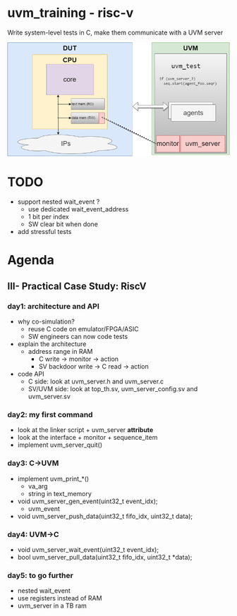 # uvm_training - risc-v
Write system-level tests in C, make them communicate with a UVM server

![](.images/uvm_server.png)


# TODO
  - support nested wait_event ?
    - use dedicated wait_event_address
    - 1 bit per index
    - SW clear bit when done
  - add stressful tests


# Agenda

## III- Practical Case Study: RiscV
### day1: architecture and API
  - why co-simulation?
    - reuse C code on emulator/FPGA/ASIC
    - SW engineers can now code tests
  - explain the architecture
    - address range in RAM
      - C write -> monitor -> action
      - SV backdoor write -> C read -> action
  - code API
    - C side: look at uvm_server.h and uvm_server.c
    - SV/UVM side: look at top_th.sv, uvm_server_config.sv and uvm_server.sv
### day2: my first command
  - look at the linker script + uvm_server __attribute__
  - look at the interface + monitor + sequence_item
  - implement uvm_server_quit()
### day3: C->UVM
  - implement uvm_print_\*()
    - va_arg
    - string in text_memory
  - void uvm_server_gen_event(uint32_t event_idx);
    - uvm_event
  - void uvm_server_push_data(uint32_t fifo_idx, uint32_t data);
### day4: UVM->C
  - void uvm_server_wait_event(uint32_t event_idx);
  - bool uvm_server_pull_data(uint32_t fifo_idx, uint32_t \*data);
### day5: to go further
  - nested wait_event
  - use registers instead of RAM
  - uvm_server in a TB ram
